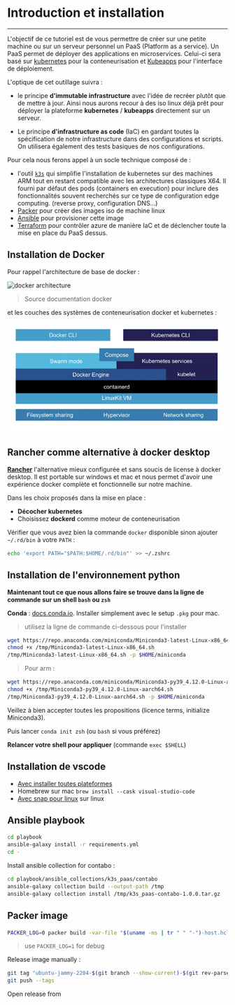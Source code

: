 # Introduction et installation

---

L'objectif de ce tutoriel est de vous permettre de créer sur une petite machine ou sur un serveur personnel un PaaS (Platform as a service). Un PaaS permet de déployer des applications en microservices. Celui-ci sera basé sur [kubernetes](https://kubernetes.io/fr/) pour la conteneurisation et [Kubeapps](https://kubeapps.dev/) pour l'interface de déploiement.

L'optique de cet outillage suivra :

- le principe **d'immutable infrastructure** avec l'idée de recréer plutôt que de mettre à jour. Ainsi nous aurons recour à des iso linux déjà prêt pour déployer la plateforme **kubernetes** / **kubeapps** directement sur un serveur.

- Le principe **d'infrastructure as code** (IaC) en gardant toutes la spécification de notre infrastructure dans des configurations et scripts. On utilisera également des tests basiques de nos configurations.

Pour cela nous ferons appel à un socle technique composé de :

- l'outil [`k3s`](https://k3s.io/) qui simplifie l'installation de kubernetes sur des machines ARM tout en restant compatible avec les architectures classiques X64. Il fourni par défaut des pods (containers en execution) pour inclure des fonctionnalités souvent recherchés sur ce type de configuration edge computing. (reverse proxy, configuration DNS...)
- [Packer](https://www.packer.io/) pour créer des images iso de machine linux
- [Ansible](https://www.ansible.com/) pour provisioner cette image
- [Terraform](https://www.terraform.io/) pour contrôler azure de manière IaC et de déclencher toute la mise en place du PaaS dessus.

## Installation de Docker

Pour rappel l'architecture de base de docker :

![docker architecture](https://docs.docker.com/engine/images/architecture.svg)

> Source documentation docker

et les couches des systèmes de conteneurisation docker et kubernetes :

![docker k8s architecture](images/kube-archi.png)

## Rancher comme alternative à docker desktop

[**Rancher**](https://rancherdesktop.io/) l'alternative mieux configurée et sans soucis de license à docker desktop. Il est portable sur windows et mac et nous permet d'avoir une expérience docker complète et fonctionnelle sur notre machine.

Dans les choix proposés dans la mise en place :
- **Décocher kubernetes**
- Choisissez **dockerd** comme moteur de conteneurisation

Vérifier que vous avez bien la commande `docker` disponible sinon ajouter `~/.rd/bin` à votre `PATH` :

```bash
echo 'export PATH="$PATH:$HOME/.rd/bin"' >> ~/.zshrc
```

## Installation de l'environnement python

**Maintenant tout ce que nous allons faire se trouve dans la ligne de commande sur un shell `bash` ou `zsh`**

**Conda** : [docs.conda.io](https://docs.conda.io/en/latest/miniconda.html). Installer simplement avec le setup `.pkg` pour mac.

> utilisez la ligne de commande ci-dessous pour l'installer
```bash
wget https://repo.anaconda.com/miniconda/Miniconda3-latest-Linux-x86_64.sh -P /tmp
chmod +x /tmp/Miniconda3-latest-Linux-x86_64.sh
/tmp/Miniconda3-latest-Linux-x86_64.sh -p $HOME/miniconda
```

> Pour arm :
```bash
wget https://repo.anaconda.com/miniconda/Miniconda3-py39_4.12.0-Linux-aarch64.sh -P /tmp
chmod +x /tmp/Miniconda3-py39_4.12.0-Linux-aarch64.sh
/tmp/Miniconda3-py39_4.12.0-Linux-aarch64.sh -p $HOME/miniconda
```

Veillez à bien accepter toutes les propositions (licence terms, initialize Miniconda3).

Puis lancer `conda init zsh` (ou `bash` si vous préférez)

**Relancer votre shell pour appliquer** (commande `exec $SHELL`)

## Installation de vscode

- [Avec installer toutes plateformes](https://code.visualstudio.com/download)
- Homebrew sur mac `brew install --cask visual-studio-code`
- [Avec snap pour linux](https://snapcraft.io/code) sur linux

## Ansible playbook

```bash
cd playbook
ansible-galaxy install -r requirements.yml
cd -
```

Install ansible collection for contabo :

```bash
cd playbook/ansible_collections/k3s_paas/contabo
ansible-galaxy collection build --output-path /tmp
ansible-galaxy collection install /tmp/k3s_paas-contabo-1.0.0.tar.gz
```

## Packer image

```bash
PACKER_LOG=0 packer build -var-file "$(uname -ms | tr " " "-")-host.hcl" -var-file=secrets.pkvars.hcl ubuntu.pkr.hcl
```

> use `PACKER_LOG=1` for debug

Release image manually :

```bash
git tag "ubuntu-jammy-2204-$(git branch --show-current)-$(git rev-parse --short HEAD)"
git push --tags
```

Open release from 